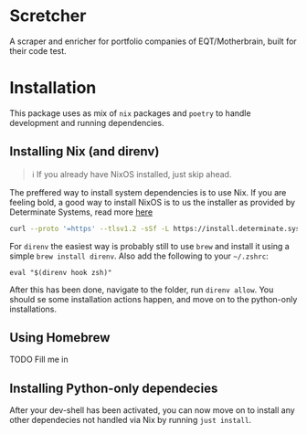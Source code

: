 # Scretcher

A scraper and enricher for portfolio companies of EQT/Motherbrain, built for their code test.

# Installation

This package uses as mix of `nix` packages and `poetry` to handle development and running dependencies.

## Installing Nix (and direnv)

> :information_source: If you already have NixOS installed, just skip ahead.

The preffered way to install system dependencies is to use Nix. If you are feeling bold, a good way to install NixOS is to us the installer as provided by Determinate Systems, read more [here](https://determinate.systems/posts/determinate-nix-installer)

```bash
curl --proto '=https' --tlsv1.2 -sSf -L https://install.determinate.systems/nix | sh -s -- install
```

For `direnv` the easiest way is probably still to use `brew` and install it using a simple `brew install direnv`. Also add the following to your `~/.zshrc`:

```
eval "$(direnv hook zsh)"
```

After this has been done, navigate to the folder, run `direnv allow`. You should se some installation actions happen, and move on to the python-only installations.

## Using Homebrew

TODO Fill me in

## Installing Python-only dependecies

After your dev-shell has been activated, you can now move on to install any other dependecies not handled via Nix by running `just install`.